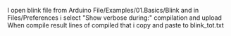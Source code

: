 
I open blink file from Arduino File/Examples/01.Basics/Blink  and in Files/Preferences i select "Show verbose during:" compilation and upload
When compile result lines of compiled that i copy and paste to blink_tot.txt
